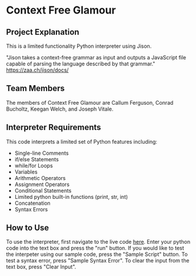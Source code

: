 # Context Free Glamour

## Project Explanation
This is a limited functionality Python interpreter using Jison.

"Jison takes a context-free grammar as input and outputs a JavaScript file capable of parsing the language described by that grammar." https://zaa.ch/jison/docs/

## Team Members
The members of Context Free Glamour are Callum Ferguson, Conrad Bucholtz, Keegan Welch, and Joseph Vitale.

## Interpreter Requirements
This code interprets a limited set of Python features including:
* Single-line Comments
* if/else Statements
* while/for Loops
* Variables
* Arithmetic Operators
* Assignment Operators
* Conditional Statements
* Limited python built-in functions (print, str, int)
* Concatenation
* Syntax Errors

## How to Use
To use the interpreter, first navigate to the live code [here](http://pythoninterpreter.s3-website.us-east-2.amazonaws.com/). 
Enter your python code into the text box and press the "run" button. 
If you would like to test the interpeter using our sample code, press the "Sample Script" button. To test a syntax error, press "Sample Syntax Error". To clear the input from the text box, press "Clear Input".

